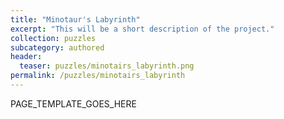 ```yaml
---
title: "Minotaur's Labyrinth"
excerpt: "This will be a short description of the project."
collection: puzzles
subcategory: authored
header: 
  teaser: puzzles/minotairs_labyrinth.png
permalink: /puzzles/minotairs_labyrinth
---
```


PAGE_TEMPLATE_GOES_HERE
